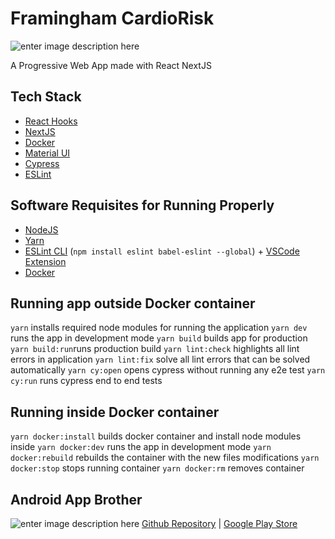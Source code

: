 # Framingham CardioRisk
![enter image description here](https://i.imgur.com/VPkYo89.png)

A Progressive Web App made with React NextJS


## Tech Stack

 - [React Hooks](https://reactjs.org/docs/hooks-intro.html)
 - [NextJS](https://nextjs.org/)
 - [Docker](https://www.docker.com/)
 - [Material UI](https://material-ui.com/)
 - [Cypress](https://www.cypress.io/)
 - [ESLint](https://eslint.org/)


## Software Requisites for Running Properly

 - [NodeJS](https://nodejs.org/en/download/current/)
 - [Yarn](https://yarnpkg.com/lang/en/docs/install)
 - [ESLint CLI](https://eslint.org/docs/user-guide/command-line-interface)  (`npm install eslint babel-eslint --global`) + [VSCode Extension](https://marketplace.visualstudio.com/items?itemName=dbaeumer.vscode-eslint)
 -  [Docker](https://docs.docker.com/install/)

## Running app outside Docker container
`yarn` installs required node modules for running the application
`yarn dev` runs the app in development mode
`yarn build` builds app for production
`yarn build:run`runs production build
`yarn lint:check` highlights all lint errors in application
`yarn lint:fix` solve all lint errors that can be solved automatically
`yarn cy:open` opens cypress without running any e2e test
`yarn cy:run` runs cypress end to end tests

## Running inside Docker container
`yarn docker:install` builds docker container and install node modules inside
`yarn docker:dev` runs the app in development mode
`yarn docker:rebuild` rebuilds the container with the new files modifications
`yarn docker:stop` stops running container
`yarn docker:rm` removes container

## Android App Brother 
![enter image description here](https://i.imgur.com/8Gm6fK5.png)
[Github Repository](https://github.com/gemanepa/framingham-android) | [Google Play Store](https://play.google.com/store/apps/details?id=com.gemanepa.framingham)
